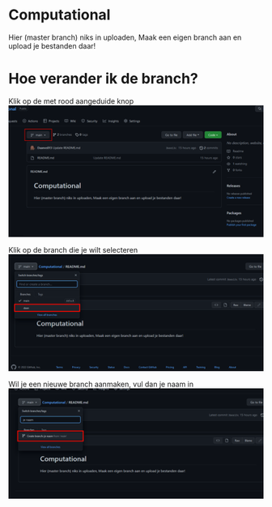 # Computational

Hier (master branch) niks in uploaden,
Maak een eigen branch aan en upload je bestanden daar!


# Hoe verander ik de branch?
Klik op de met rood aangeduide knop
<img src="test.png">

Klik op de branch die je wilt selecteren
<img src="test2.png">

Wil je een nieuwe branch aanmaken, vul dan je naam in
<img src="test3.png">
